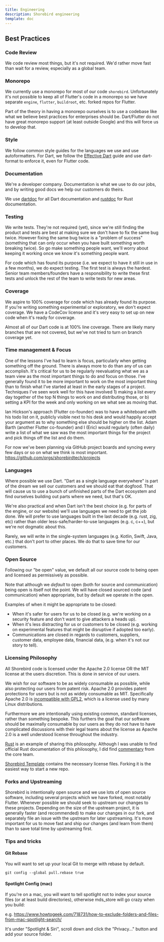 ```yaml
---
title: Engineering
description: Shorebird engineering
template: doc
---
```


## Best Practices

### Code Review

We code review most things, but it's not required. We'd rather move fast than
wait for a review, especially as a global team.

### Monorepo

We currently use a monorepo for most of our code `shorebird`. Unfortunately
it's not possible to keep all of Flutter's code in a monorepo so we have
separate `engine`, `flutter`, `buildroot`, etc. forked repos for Flutter.

Part of the theory in having a monorepo ourselves is to
use a codebase like what we believe best practices for enterprises should be.
Dart/Flutter do not have great monorepo support (at least outside Google) and
this will force us to develop that.

### Style

We follow common style guides for the languages we use and use autoformatters.
For Dart, we follow the [Effective
Dart](https://dart.dev/guides/language/effective-dart) guide and use dart-format
to enforce it, even for Flutter code.

### Documentation

We're a developer company. Documentation is what we use to do our jobs, and by
writing good docs we help our customers do theirs.

We use [dartdoc](https://dart.dev/tools/dartdoc) for all Dart documentation and
[rustdoc](https://doc.rust-lang.org/rustdoc/) for Rust documentation.

### Testing

We write tests. They're not required (yet), since we're still finding the
product and tests are best at making sure we don't have to fix the same bug
twice. However fixing the same bug twice is a "problem of success" (something
that can only occur when you have built something worth breaking twice). So go
make something people want, we'll worry about keeping it working once we know
it's something people want.

For code which has found its purpose (i.e. we expect to have it still in use
in a few months), we do expect testing. The first test is always the
hardest. Senior team members/founders have a responsibility to write these
first tests and unlock the rest of the team to write tests for new areas.

### Coverage

We aspire to 100% coverage for code which has already found its purpose. If
you're writing something experimental or exploratory, we don't expect coverage.
We have a CodeCov license and it's very easy to set up on new code when it's
ready for coverage.

Almost all of our Dart code is at 100% line coverage. There are likely many
branches that are not covered, but we've not tried to turn on branch coverage
yet.

### Time management & Focus

One of the lessons I've had to learn is focus, particularly when getting
something off the ground. There is always more to do than any of us can
accomplish. It's critical for us to be regularly reevaluating what we as a team
view as the most important things to do and focus on those. I've generally
found it to be more important to work on the most important thing than to finish
what I've started at least in the early stages of a project. Techniques I've
seen work well for this have involved 1) making a list every day together of the
top N things to work on and distributing those, or b) setting a KPI for the week
and only working on we what see as moving that.

Ian Hickson's approach (Flutter co-founder) was to have a whiteboard with his
todo list on it, publicly visible next to his desk and would happily accept your
argument as to why something else should be higher on the list. Adam Barth
(another Flutter co-founder) and I (Eric) would regularly (often daily) write a
list of what we saw was the most important things for the project and pick
things off the list and do them.

For now we've been planning via GitHub project boards and syncing every few
days or so on what we think is most important.
https://github.com/orgs/shorebirdtech/projects

### Languages

Where possible we use Dart. "Dart as a single language everywhere" is part of
the dream we sell our customers and we should eat that dogfood. That will cause
us to use a bunch of unfinished parts of the Dart ecosystem and find ourselves
building out parts where we need, but that's OK.

We're also practical and when Dart isn't the best choice (e.g. for parts of the
engine, or our website) we'll use languages we need to get the job done. We
will prefer to use languages built in the last decade (e.g. rust, zig, etc)
rather than older less-safe/harder-to-use languages (e.g. c, c++), but we're not
dogmatic about this.

Rarely, we will write in the single-system languages (e.g. Kotlin, Swift, Java,
etc.) that don't port to other places. We do that to save time for our
customers.

### Open Source

Following our "be open" value, we default all our source code to being open and
licensed as permissively as possible.

Note that although we _default_ to open (both for source and communication)
being open is itself not the point. We will have closed sourced code (and
communication) when appropriate, but by default we operate in the open.

Examples of when it might be appropriate to be closed:

- When it's safer for users for us to be closed (e.g. we're working on a
  security feature and don't want to give attackers a heads up).
- When it's less distracting for us or customers to be closed (e.g. working on
  experimental features that might be disruptive if adopted too early).
- Communications are closed in regards to customers, suppliers, customer data,
  employee data, financial data, (e.g. when it's not our story to tell).

### Licensing Philosophy

All Shorebird code is licensed under the Apache 2.0 license OR the MIT license
at the users discretion. This is done in service of our users.

We wish for our software to be as widely consumable as possible, while also
protecting our users from patent risk. Apache 2.0 provides patent protections
for users but is not as widely consumable as MIT. Specifically Apache 2.0 is
[incompatible with
GPL2](https://www.apache.org/licenses/GPL-compatibility.html), which is a
license used by many Linux distributions.

Furthermore we are intentionally using existing common, standard licenses,
rather than something bespoke. This furthers the goal that our software should
be maximally consumable by our users as they do not have to have complicated
discussions with their legal teams about the license as Apache 2.0 is a well
understood license throughout the industry.

[Rust](https://github.com/rust-lang/rust/blob/master/COPYRIGHT) is an example of
sharing this philosophy. Although I was unable to find official Rust
documentation of this philosophy, I did find
[commentary](https://internals.rust-lang.org/t/rationale-of-apache-dual-licensing/8952/3)
from the core team.

[Shorebird Template](https://github.com/shorebirdtech/template) contains the
necessary license files. Forking it is the easiest way to start a new repo.

### Forks and Upstreaming

Shorebird is intentionally open source and we use lots of open source software,
including several projects which we have forked, most notably Flutter. Whenever
possible we should seek to upstream our changes to these projects. Depending on
the size of the upstream project, it is generally faster (and recommended) to
make our changes in our fork, and separately file an issue with the upstream
for later upstreaming. It's more important for us to move fast and ship our
changes (and learn from them) than to save total time by upstreaming first.

### Tips and tricks

#### Git Rebase

You will want to set up your local Git to merge with rebase by default.

`git config --global pull.rebase true`

#### Spotlight Config (mac)

If you're on a mac, you will want to tell spotlight not to index your source files (or at least build directories), otherwise mds_store will go crazy when you build:

e.g. https://www.howtogeek.com/718731/how-to-exclude-folders-and-files-from-mac-spotlight-search/

It's under "Spotlight & Siri", scroll down and click the "Privacy..." button and add your source folder.
